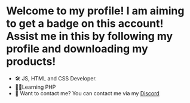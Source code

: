 # Welcome to my profile! I am aiming to get a badge on this account! Assist me in this by following my profile and downloading my products!

- 🛠️ JS, HTML and CSS Developer.
- 🧑‍🏫Learning PHP
- 📱 Want to contact me? You can contact me via my [Discord](https://discord.gg/tKy4tqyc3y)
